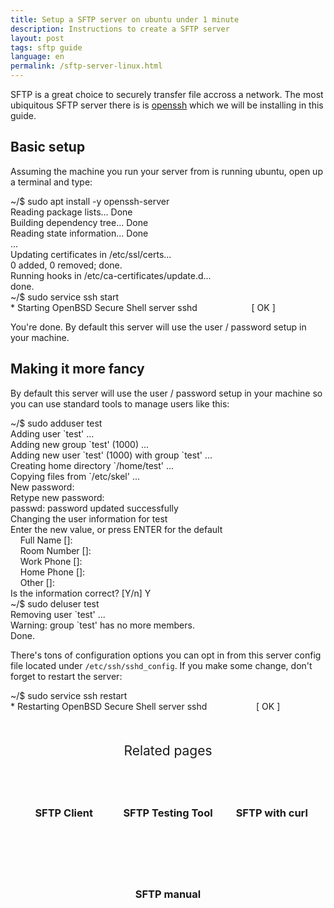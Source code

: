 ```yaml
---
title: Setup a SFTP server on ubuntu under 1 minute
description: Instructions to create a SFTP server
layout: post
tags: sftp guide
language: en
permalink: /sftp-server-linux.html
---
```


SFTP is a great choice to securely transfer file accross a network. The most ubiquitous SFTP server there is is [openssh](https://en.wikipedia.org/wiki/OpenSSH) which we will be installing in this guide.


## Basic setup

Assuming the machine you run your server from is running ubuntu, open up a terminal and type:

<div class="terminal">
<span class="prompt">~/$ </span>sudo apt install -y openssh-server<br>
<span class="stdout">
Reading package lists... Done<br/>
Building dependency tree... Done<br/>
Reading state information... Done<br/>
...<br/>
Updating certificates in /etc/ssl/certs...<br/>
0 added, 0 removed; done.<br/>
Running hooks in /etc/ca-certificates/update.d...<br/>
done.<br/>
</span>
<span class="prompt">~/$ </span>sudo service ssh start<br>
<span class="stdout">
 * Starting OpenBSD Secure Shell server sshd &nbsp;&nbsp;&nbsp;&nbsp;&nbsp;&nbsp;&nbsp;&nbsp;&nbsp;&nbsp;&nbsp;&nbsp;&nbsp;&nbsp;&nbsp;&nbsp;&nbsp;&nbsp;&nbsp;&nbsp; [ OK ]<br/>
</span>
</div>

You're done. By default this server will use the user / password setup in your machine.

## Making it more fancy

By default this server will use the user / password setup in your machine so you can use standard tools to manage users like this:
<div class="terminal">
<span class="prompt">~/$ </span>sudo adduser test<br>
<span class="stdout">
Adding user `test' ...<br/>
Adding new group `test' (1000) ...<br/>
Adding new user `test' (1000) with group `test' ...<br/>
Creating home directory `/home/test' ...<br/>
Copying files from `/etc/skel' ...<br/>
New password: <br/>
Retype new password: <br/>
passwd: password updated successfully<br/>
Changing the user information for test<br/>
Enter the new value, or press ENTER for the default<br/>
&nbsp;&nbsp;&nbsp;&nbsp;Full Name []: <br/>
&nbsp;&nbsp;&nbsp;&nbsp;Room Number []: <br/>
&nbsp;&nbsp;&nbsp;&nbsp;Work Phone []: <br/>
&nbsp;&nbsp;&nbsp;&nbsp;Home Phone []: <br/>
&nbsp;&nbsp;&nbsp;&nbsp;Other []: <br/>
Is the information correct? [Y/n] </span>Y<span class="stdout"><br/>
</span>
<span class="prompt">~/$ </span>sudo deluser test<br>
<span class="stdout">
Removing user `test' ...<br/>
Warning: group `test' has no more members.<br/>
Done.<br/>
</span>
</div>

There's tons of configuration options you can opt in from this server config file located under `/etc/ssh/sshd_config`. If you make some change, don't forget to restart the server:

<div class="terminal">
<span class="prompt">~/$ </span>sudo service ssh restart<br>
<span class="stdout">
 * Restarting OpenBSD Secure Shell server sshd &nbsp;&nbsp;&nbsp;&nbsp;&nbsp;&nbsp;&nbsp;&nbsp;&nbsp;&nbsp;&nbsp;&nbsp;&nbsp;&nbsp;&nbsp;&nbsp;&nbsp;&nbsp; [ OK ]<br/>
</span>
</div>

<div class="related">
    <div class="title">
        Related pages<br>
        <img src="https://mickael.kerjean.me/assets/img/arrow_bottom.png"/>
    </div>
    <div class="related_content">
        <a href="{% post_url 2020-04-30-sftp-browser %}"><h3 class="no-anchor">SFTP Client</h3></a><a href="{% post_url 2020-08-31-sftp-online-test %}"><h3 class="no-anchor">SFTP Testing Tool</h3></a><a href="{% post_url 2022-04-01-sftp-curl %}"><h3 class="no-anchor">SFTP with curl</h3></a><a href="{% post_url 2020-07-02-man-sftp %}"><h3 class="no-anchor">SFTP manual</h3></a>
    </div>
</div>
<style>
 .related{ text-align:center;margin-top:50px;}
 .related .title{
     font-size: 1.5em;
     margin-top: 30px;
 }
 .related .title img{
     animation: bounce 1s infinite alternate;
     width: 16px;
     height: 17px;
 }
 .related .related_content { margin-top:5px; }
 .related .related_content h3 {
     background: var(--bg-color);
     padding: 50px 0;
     border-radius: 5px;
     margin: 0!important;
 }
 .related .related_content a{
     display: inline-block;
     width: calc(33% - 10px);
     padding: 5px;
     text-decoration: none!important;
 }
 .related .related_content a:hover{
     transform: scale(1.1);
     transition: ease 0.3s transform;
 }
 .related .related_content a:hover h3{
     background: var(--emphasis-primary);
     transition: ease 0.3s background;
 }

 @media only screen and (max-width: 550px) {
     .related .related_content a{ width: 100%; }
 }
 @keyframes bounce {
     from {
         transform: translate3d(0,0,0);
     }
     to {
         transform: translate3d(0,-8px,0);
     }
 }
</style>
